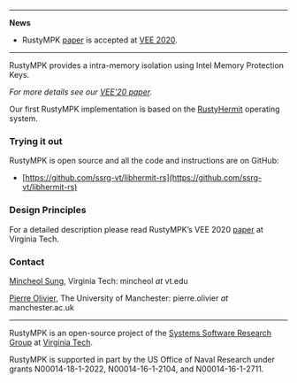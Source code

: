 * * *
**News**
- RustyMPK [paper](https://www.ssrg.ece.vt.edu/papers/) is accepted at [VEE 2020](https://conf.researchr.org/home/vee-2020).

* * *

RustyMPK provides a intra-memory isolation using Intel Memory Protection Keys.

*For more details see our [VEE'20 paper](https://www.ssrg.ece.vt.edu/papers/).*

Our first RustyMPK implementation is based on the [RustyHermit](https://github.com/hermitcore/libhermit-rs) operating
system.

### Trying it out
RustyMPK is open source and all the code and instructions are on GitHub:
- [https://github.com/ssrg-vt/libhermit-rs](https://github.com/ssrg-vt/libhermit-rs)

### Design Principles

For a detailed description please read RustyMPK’s VEE 2020
[paper](https://www.ssrg.ece.vt.edu/papers/) at Virginia Tech.


### Contact
[Mincheol Sung](hhttps://mincheolsung.com), Virginia Tech: mincheol *at* vt.edu

[Pierre Olivier](https://sites.google.com/view/pierreolivier), The University of Manchester: pierre.olivier *at* manchester.ac.uk

* * *

RustyMPK is an open-source project of the [Systems Software Research Group](https://www.ssrg.ece.vt.edu/) at [Virginia Tech](https://vt.edu/). 

RustyMPK is supported in part by the US Office of Naval Research under grants N00014-18-1-2022, N00014-16-1-2104, and N00014-16-1-2711.

